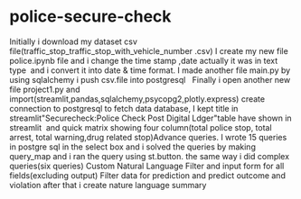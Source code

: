 # police-secure-check
Initially i download my dataset csv file(traffic_stop_traffic_stop_with_vehicle_number .csv)
I create my new file police.ipynb file and i change the time stamp ,date actually it was in text type  and i convert it into date & time format.
I made another file main.py by using sqlalchemy i push csv.file into postgresql  
Finally i open another new file project1.py and import(streamlit,pandas,sqlalchemy,psycopg2,plotly.express) create connection to postgresql to fetch data database,
I kept title in streamlit"Securecheck:Police Check Post Digital Ldger"table have shown in streamlit  and quick matrix showing four column(total police stop, total arrest, total warning,drug related stop)Advance queries. 
I wrote 15 queries in postgre sql in the select box and i solved the queries by making query_map and i ran the query using st.button.
the same way i did complex queries(six queries)
Custom Natural Language Filter and input form for all fields(excluding output) 
Filter data for prediction and predict outcome and violation after that i create nature language summary
